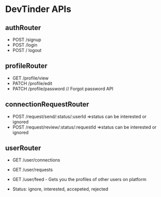 # DevTinder APIs

## authRouter
- POST /signup
- POST /login
- POST / logout

## profileRouter
- GET /profile/view
- PATCH /profile/edit
- PATCH /profile/password     // Forgot password API

## connectionRequestRouter
- POST /request/send/:status/:userId  =>status can be interested or ignored
- POST /request/review/:status/:requestId  =>status can be interested or ignored

## userRouter
- GET /user/connections
- GET /user/requests
- GET /user/feed - Gets you the profiles of other users on platform

- Status: ignore, interested, accepeted, rejected